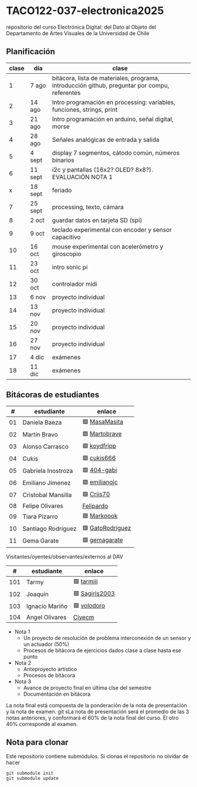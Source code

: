 # TACO122-037-electronica2025
repositorio del curso Electrónica Digital: del Dato al Objeto del Departamento de Artes Visuales de la Universidad de Chile

## Planificación

| clase | día     | clase                                                                                               |
|-------|---------|---------------------------------------------------------------------------------------------------- |
|     1 |   7 ago |  bitácora, lista de materiales, programa, introducción github, preguntar por compu, referentes      |
|     2 |  14 ago | Intro programación en processing: variables, funciones, strings, print                              |
|     3 |  21 ago | Intro programación en arduino, señal digital, morse                                                  |
|     4 |  28 ago | Señales analógicas de entrada y salida                                                              |
|     5 |  4 sept | display 7 segmentos, cátodo común, números binarios                                                |
|     6 | 11 sept | i2c y pantallas (16x2? OLED? 8x8?). EVALUACIÓN NOTA 1                                             |
| x     | 18 sept | feriado                                                                                            |
|     7 | 25 sept | processing, texto, cámara                                                                          |
|     8 |   2 oct | guardar datos en tarjeta SD (spi)                                                                  |
|     9 |   9 oct | teclado experimental con encoder y sensor capacitivo                                               |
|    10 |  16 oct | mouse experimental con acelerómetro y giroscopio                                                   |
|    11 |  23 oct | intro sonic pi                                                                                     |
|    12 |  30 oct | controlador midi                                                                                   |
|    13 |   6 nov | proyecto individual                                                                                |
|    14 |  13 nov | proyecto individual                                                                                |
|    15 |  20 nov | proyecto individual                                                                                |
|    16 |  27 nov | proyecto individual                                                                                |
|    17 |   4 dic | exámenes                                                                                           |
|    18 |  11 dic | exámenes                                                                                           |

## Bitácoras de estudiantes

| #  | estudiante      | enlace                                                                                   |
|----|----------------|------------------------------------------------------------------------------------------|
| 01 | Daniela Baeza    |🟩 [MasaMasita](https://github.com/MasaMasita/Taller-Electr-nica-Digital)                       |
| 02 | Martín Bravo    |🟩 [Martobrave](https://github.com/Martobrave/taco122-037-bitacora-martobrave)                       |
| 03 | Alonso Carrasco    |🟩 [koydfripp](https://github.com/koydfripp/-TACO122-037-bitacora-koydfripp-)                       |
| 04 | Cukis    | 🟩 [cukis666](https://github.com/cukis666/cukis) |
| 05 | Gabriela Inostroza    |🟩 [404-gabi](https://github.com/404-gabi/taco122-037-bitacora-404-gabi/)                       |
| 06 | Emiliano Jimenez    | 🟩 [emilianojc](https://github.com/emilianojc/bit-cora-Emiliano-)                       |
| 07 | Cristobal Mansilla    |🟩  [Criis70](https://github.com/Criis70/Proyecto-obra-trabajo-del-semestre.-Video-electr-nica-.-/tree/main)                       |
| 08 | Felipe Olivares    | [Felipardo](https://github.com/felipardo759-dot/Felipe-Olivares)                       |
| 09 | Tiara Pizarro    | 🟩 [Markoook](https://github.com/Markoook/taco122-037-bitacora-mark)                       |
| 10 | Santiago Rodríguez    | 🟩 [GatoRodriguez](https://github.com/GatoRodriguez/TACO122-037-Bitacora-GatoRodriguez)                       |
|11 | Gema Garate | 🟩 [gemagarate](https://github.com/gemagarate/taco122-037-bitacora-gemagarate)


Visitantes/oyentes/observantes/externos al DAV

| #  | estudiante      | enlace                                                                                   |
|----|----------------|------------------------------------------------------------------------------------------|
| 101 | Tarmy       |🟩 [tarmiii](https://github.com/tarmiii/TACO122-137-BITACORA-TARMIII)                       |
| 102 | Joaquín    |🟩  [Sagiris2003](https://github.com/sagiris2003/taco122-037-bitacora-sagiris2003)                       |
| 103 | Ignacio Mariño    |🟩 [volodoro](https://github.com/volodoro/Bitacora-TACO122)                       |
| 104 | Angel Olivares    |  [Ciyecm](https://github.com/Ciyecm/Bit-cora-Programaci-n-MISAA)     |

- Nota 1
    - Un proyecto de resolución de problema interconexión de un sensor y un actuador (50%) 
    - Procesos de bitácora de ejercicios dados clase a clase hasta ese punto
- Nota 2
    - Anteproyecto artístico
    - Procesos de bitácora
- Nota 3
    - Avance de proyecto final en última clse del semestre
    - Documentación en bitácora

La nota final está compuesta de la ponderación de la nota de presentación y la nota de examen. git sLa nota de presentación será el promedio de las 3 notas anteriores, y conformará el 60% de la nota final del curso. El otro 40% corresponde al examen.

## Nota para clonar

Este repositorio contiene submódulos. Si clonas el repositorio no olvidar de hacer

```
git submodule init
git submodule update
```